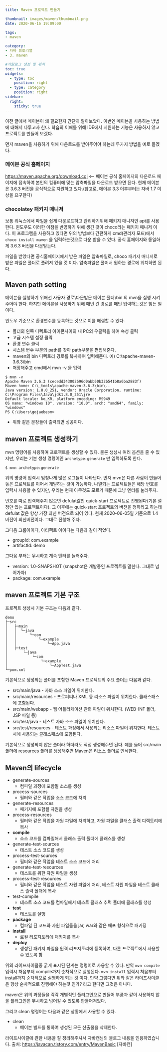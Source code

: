 ```yaml
---
title: Maven 프로젝트 만들기

thumbnail: images/maven/thumbnail.png
date: 2020-06-16 19:09:00

tags: 
- maven

category:
- 자바 튜토리얼
- 3. maven

#카탈로그 생성 및 위치
toc: true
widgets:
  - type: toc
    position: right
  - type: category
    position: right
sidebar:
  right:
    sticky: true
---
```


이전 글에서 메이븐이 왜 필요한지 간단히 알아보았다. 이번엔 메이븐을 사용하는 방법에 대해서 다루고자 한다. 학습의 이해를 위해 IDE에서 지원하는 기능은 사용하지 않고 프로젝트를 만들어 보겠다. <!-- more -->

먼저 maven을 사용하기 위해 다운로드를 받아주어야 하는데 두가지 방법을 예로 들겠다. 

### 메이븐 공식 홈페이지
https://maven.apache.org/download.cgi <-- 메이븐 공식 홈페이지의 다운로드 페이지에 접속하여 본인의 컴퓨터에 맞는 압축파일을 다운로드 받으면 된다. 현재 메이븐은 3.6.3 버전을 공식적으로 지원하고 있다.(참고로, 메이븐 3.3 이후부터는 자바 1.7 이상을 요구한다)

### chocolatey 패키지 매니저
보통 리눅스에서 파일을 쉽게 다운로드하고 관리하기위해 패키지 매니저인 apt를 사용한다. 윈도우도 이러한 이점을 반영하기 위해 생긴 것이 choco라는 패키지 매니저 이다. 이 프로그램을 사용하고 있다면 위의 방법보다 간편하게 cmd(관리자 모드)에서  `choco install maven` 을 입력하는것으로 다운 받을 수 있다. 공식 홈페이지와 동일하게 3.6.3 버전을 다운받는다.

파일을 받았다면 공식홈페이지에서 받은 파일은 압축파일로, choco 패키지 매니저로 받은 파일은 폴더로 풀려져 있을 것 이다. 압축파일은 풀어서 원하는 경로에 위치하면 된다. 

## Maven path setting
메이븐을 실행하기 위해선 사용자 경로\다운받은 메이븐 폴더\bin 의 mvn을 실행 시켜주어야 한다. 하지만 메이븐을 사용하기 위해 매번 긴 경로를 매번 입력하는것은 힘든 일이다.

윈도우 기준으로 환경변수를 등록하는 것으로 이를 해결할 수 있다.
- 폴더의 왼쪽 디렉토리 아이콘사이의 내 PC의 우클릭을 하여 속성 클릭
- 고급 시스템 설정 클릭
- 환경 변수 클릭
- 시스템 변수 부분의 path를 찾아 path부분을 편집해준다.
- maven의 bin 디렉토리 경로를 복사하여 입력해준다. 예) C:\apache-maven-3.6.3\bin
- 저장해주고 cmd에서 mvn -v 을 입력

```
$ mvn -v
Apache Maven 3.6.3 (cecedd343002696d0abb50b32b541b8a6ba2883f)
Maven home: C:\_tools\apache-maven-3.6.3\bin\..
Java version: 1.8.0_251, vendor: Oracle Corporation, runtime: C:\Program Files\Java\jdk1.8.0_251\jre
Default locale: ko_KR, platform encoding: MS949
OS name: "windows 10", version: "10.0", arch: "amd64", family: "windows"
PS C:\Users\gojaebeom>
```

- 위와 같은 문장들이 출력되면 성공이다.

## maven 프로젝트 생성하기
mvn 명령어를 사용하여 프로젝트를 생성할 수 있다. 물론 생성시 여러 옵션을 줄 수 있지만, 우리는 기본 생성 명령어인 `archetype:generate` 만 입력하도록 한다.
```
$ mvn archetype:generate
```

위의 명령어 입력시 엄청나게 많은 로그들이 나타난다. 먼저 mvn은 다른 사람이 만들어 놓은 프로젝트를 이어서 개발하는 것이 가능하다. 나열되는 프로젝트들은 해당 번호를 입력시 사용할 수 있지만, 우리는 현재 아무것도 모르기 때문에 그냥 엔터를 눌러주자. 

번호를 따로 입력해주지 않으면 defulat값인 quick-start 프로젝트로 진행된다(기본 설정만 있는 프로젝트이다). 그 이후에는 quick-start 프로젝트의 버전을 정하라고 하는데 defulat 값은 항상 가장 최신 버전으로 되어 있다. 현재 2020-06-05일 기준으로 1.4 버전이 최신버전이다. 그대로 진행해 주자. 

그다음 그룹아이디, 아티팩트 아이디는 다음과 같이 적었다.
- groupId: com.example
- artifactId: demo

그다음 부터는 무시하고 계속 엔터를 눌러주자.

- version: 1.0-SNAPSHOT (snapshot은 개발중인 프로젝트를 말한다. 그대로 넘어가자)
- package: com.example

## maven 프로젝트 기본 구조
프로젝트 생성시 기본 구조는 다음과 같다.
```
demo
├─src
│   ├─main
│   │  └─java
│   │      └─com
│   │          └─example
│   │              └─App.java
│   ├─test
│       └─java
│           └─com
│               └─example
│                   └─AppTest.java
└─pom.xml
```

기본적으로 생성되는 폴더를 포함한 Maven 프로젝트의 주요 폴더는 다음과 같다.
- src/main/java - 자바 소스 파일이 위치한다.
- src/main/resources - 프로퍼티나 XML 등 리소스 파일이 위치한다. 클래스패스에 포함된다.
- src/main/webapp - 웹 어플리케이션 관련 파일이 위치한다. (WEB-INF 폴더, JSP 파일 등)
- src/test/java - 테스트 자바 소스 파일이 위치한다.
- src/test/resources - 테스트 과정에서 사용되는 리소스 파일이 위치한다. 테스트 시에 사용되는 클래스패스에 포함된다.

기본적으로 생성되지 않은 폴더라 하더라도 직접 생성해주면 된다. 예를 들어 src/main 폴더에 resources 폴더를 생성해주면 Maven은 리소스 폴더로 인식한다.

## Maven의 lifecycle

- generate-sources 
    - 컴파일 과정에 포함될 소스를 생성
- process-sources	
    - 필터와 같은 작업을 소스 코드에 처리 
- generate-resources	
    - 패키지에 포함될 자원을 생성 	 
- process-resources	
    - 필터와 같은 작업을 자원 파일에 처리하고, 자원 파일을 클래스 출력 디렉토리에 복사
- **compile**
    - 소스 코드를 컴파일해서 클래스 출력 폴더에 클래스를 생성
- generate-test-sources	
    - 테스트 소스 코드를 생성
- process-test-sources	
    - 필터와 같은 작업을 테스트 소스 코드에 처리
- generate-test-resources	
    - 테스트를 위한 자원 파일을 생성	 
- process-test-resources	
    - 필터와 같은 작업을 테스트 자원 파일에 처리, 테스트 자원 파일을 테스트 클래스 출력 폴더에 복사 
- test-compile	
    - 테스트 소스 코드를 컴파일해서 테스트 클래스 추력 폴더에 클래스를 생성
- **test**	
    - 테스트를 실행
- **package**
    - 컴파일 된 코드와 자원 파일들을 jar, war와 같은 배포 형식으로 패키징
- **install**	
    - 로컬 리포지토리에 패키지를 복사
- **deploy**	
    - 생성된 패키지 파일을 원격 리포지토리에 등록하여, 다른 프로젝트에서 사용할 수 있도록 함

위의 라이프사이클중 굵게 표시된 단계는 명령어로 사용할 수 있다. 만약 `mvn compile` 입력시 처음부터 compile까지 순차적으로 실행된다. `mvn install` 입력시 처음부터 install까지 순차적으로 실행하게 되는 것 이다. 만약 그렇다면 위와 같은 라이프사이클은 항상 순차적으로 진행해야 하는것 인가? 라고 한다면 그것은 아니다. 

maven은 위의 과정들을 각각 개별적인 플러그인으로 만들어 부품과 같이 사용하지 않을 플러그인은 무시하고 넘어갈 수 있도록 만들어져있다. 

그리고 clean 명령어는 다음과 같은 상황에서 사용할 수 있다.
- clean
    - 메이븐 빌드를 통하여 생성된 모든 산출물을 삭제한다.

라이프사이클에 관한 내용을 잘 정리해주셔서 자바캔님의 블로그 내용을 인용하였습니다.
출처: https://javacan.tistory.com/entry/MavenBasic [자바캔]




